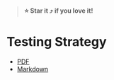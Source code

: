 > **:star: Star it :arrow_heading_up: if you love it!**

# Testing Strategy

- [PDF](https://sualeh.github.io/testing-strategy/testing-strategy.pdf)
- [Markdown](https://github.com/sualeh/testing-strategy/blob/main/testing-strategy.md)

